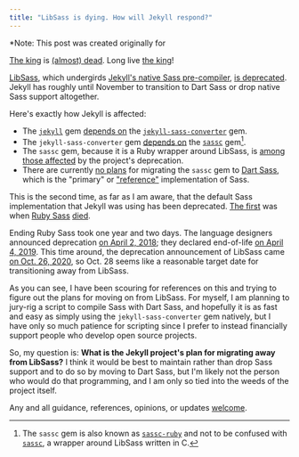 ```yaml
---
title: "LibSass is dying. How will Jekyll respond?"
---
```


*Note: This post was created originally for 

[The king](https://sass-lang.com/libsass) is [(almost) dead](https://sass-lang.com/blog/libsass-is-deprecated). Long live [the king](https://github.com/sass/dart-sass)!

[LibSass](https://sass-lang.com/libsass), which undergirds [Jekyll's native Sass pre-compiler](https://github.com/jekyll/jekyll-sass-converter), [is deprecated](https://sass-lang.com/blog/libsass-is-deprecated). Jekyll has roughly until November to transition to Dart Sass or drop native Sass support altogether.

Here's exactly how Jekyll is affected:

- The [`jekyll`](https://github.com/jekyll/jekyll) gem [depends on](https://github.com/jekyll/jekyll/blob/c9c9dc7dac74bce963101dd5c8670226dae01d85/jekyll.gemspec#L39) the [`jekyll-sass-converter`](https://github.com/jekyll/jekyll-sass-converter) gem.
- The `jekyll-sass-converter` gem [depends on](https://github.com/jekyll/jekyll-sass-converter/blob/d2b4d3e797c4fa549fc68aba0cb2c21c64c13db4/jekyll-sass-converter.gemspec#L19) the [`sassc`](https://rubygems.org/gems/sassc/versions/1.1.0) gem[^libsass-note].
- The `sassc` gem, because it is a Ruby wrapper around LibSass, is [among those affected](https://sass-lang.com/blog/libsass-is-deprecated#how-do-i-migrate) by the project's deprecation.
- There are currently [no plans](https://github.com/sass/sassc-ruby/issues/220) for migrating the `sassc` gem to [Dart Sass](https://sass-lang.com/dart-sass), which is the "primary" or ["reference"](https://github.com/sass/dart-sass) implementation of Sass.

This is the second time, as far as I am aware, that the default Sass implementation that Jekyll was using has been deprecated. [The first](https://github.com/jekyll/jekyll-sass-converter/issues/74) was when [Ruby Sass](https://sass-lang.com/ruby-sass) [died](https://sass-lang.com/blog/ruby-sass-is-unsupported).

Ending Ruby Sass took one year and two days. The language designers announced deprecation [on April 2, 2018](https://sass-lang.com/blog/ruby-sass-is-deprecated); they declared end-of-life [on April 4, 2019](https://sass-lang.com/blog/ruby-sass-is-unsupported). This time around, the deprecation announcement of LibSass came [on Oct. 26, 2020](https://sass-lang.com/blog/libsass-is-deprecated), so Oct. 28 seems like a reasonable target date for transitioning away from LibSass.

As you can see, I have been scouring for references on this and trying to figure out the plans for moving on from LibSass. For myself, I am planning to jury-rig a script to compile Sass with Dart Sass, and hopefully it is as fast and easy as simply using the `jekyll-sass-converter` gem natively, but I have only so much patience for scripting since I prefer to instead financially support people who develop open source projects.

So, my question is: **What is the Jekyll project's plan for migrating away from LibSass?** I think it would be best to maintain rather than drop Sass support and to do so by moving to Dart Sass, but I'm likely not the person who would do that programming, and I am only so tied into the weeds of the project itself.

Any and all guidance, references, opinions, or updates [welcome](https://talk.jekyllrb.com/t/migrating-away-from-libsass/5770).

[^libsass-note]: The `sassc` gem is also known as [`sassc-ruby`](https://github.com/sass/sassc-ruby) and not to be confused with [`sassc`](https://github.com/sass/sassc), a wrapper around LibSass written in C.
